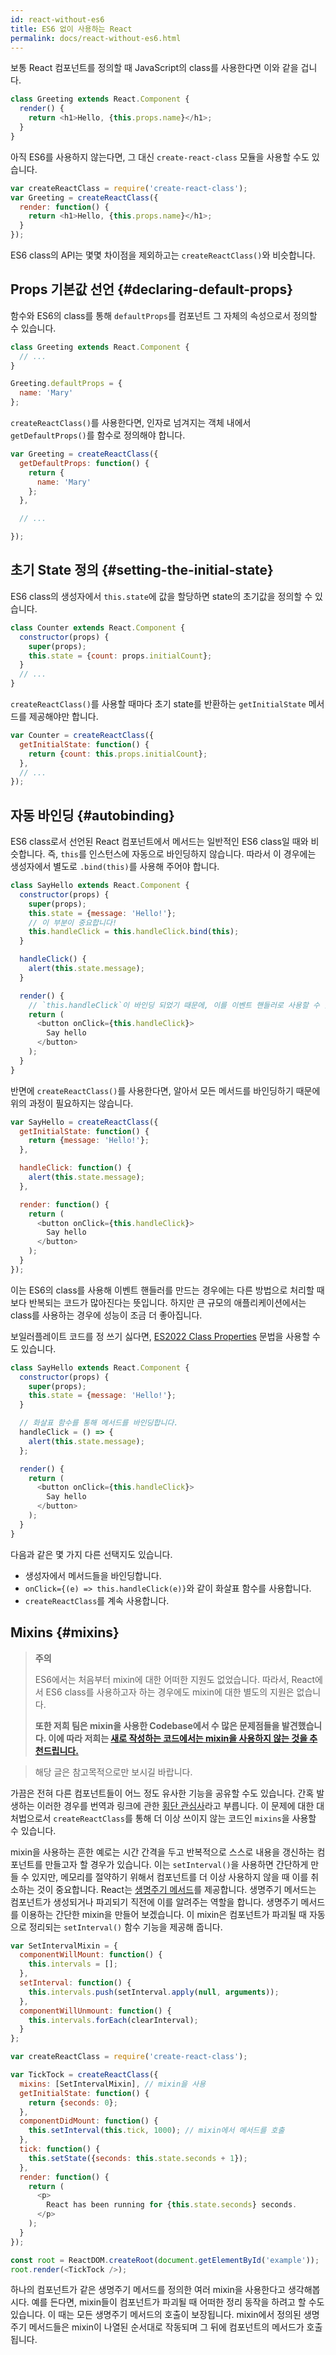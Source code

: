```yaml
---
id: react-without-es6
title: ES6 없이 사용하는 React
permalink: docs/react-without-es6.html
---
```


보통 React 컴포넌트를 정의할 때 JavaScript의 class를 사용한다면 이와 같을 겁니다.

```javascript
class Greeting extends React.Component {
  render() {
    return <h1>Hello, {this.props.name}</h1>;
  }
}
```

아직 ES6를 사용하지 않는다면, 그 대신 `create-react-class` 모듈을 사용할 수도 있습니다.


```javascript
var createReactClass = require('create-react-class');
var Greeting = createReactClass({
  render: function() {
    return <h1>Hello, {this.props.name}</h1>;
  }
});
```

ES6 class의 API는 몇몇 차이점을 제외하고는 `createReactClass()`와 비슷합니다.

## Props 기본값 선언 {#declaring-default-props}

함수와 ES6의 class를 통해 `defaultProps`를 컴포넌트 그 자체의 속성으로서 정의할 수 있습니다.

```javascript
class Greeting extends React.Component {
  // ...
}

Greeting.defaultProps = {
  name: 'Mary'
};
```

`createReactClass()`를 사용한다면, 인자로 넘겨지는 객체 내에서 `getDefaultProps()`를 함수로 정의해야 합니다.

```javascript
var Greeting = createReactClass({
  getDefaultProps: function() {
    return {
      name: 'Mary'
    };
  },

  // ...

});
```

## 초기 State 정의 {#setting-the-initial-state}

ES6 class의 생성자에서 `this.state`에 값을 할당하면 state의 초기값을 정의할 수 있습니다.

```javascript
class Counter extends React.Component {
  constructor(props) {
    super(props);
    this.state = {count: props.initialCount};
  }
  // ...
}
```

 `createReactClass()`를 사용할 때마다 초기 state를 반환하는 `getInitialState` 메서드를 제공해야만 합니다.

```javascript
var Counter = createReactClass({
  getInitialState: function() {
    return {count: this.props.initialCount};
  },
  // ...
});
```

## 자동 바인딩 {#autobinding}

ES6 class로서 선언된 React 컴포넌트에서 메서드는 일반적인 ES6 class일 때와 비슷합니다. 즉, `this`를 인스턴스에 자동으로 바인딩하지 않습니다. 따라서 이 경우에는 생성자에서 별도로 `.bind(this)`를 사용해 주어야 합니다.

```javascript
class SayHello extends React.Component {
  constructor(props) {
    super(props);
    this.state = {message: 'Hello!'};
    // 이 부분이 중요합니다!
    this.handleClick = this.handleClick.bind(this);
  }

  handleClick() {
    alert(this.state.message);
  }

  render() {
    // `this.handleClick`이 바인딩 되었기 때문에, 이를 이벤트 핸들러로 사용할 수 있습니다.
    return (
      <button onClick={this.handleClick}>
        Say hello
      </button>
    );
  }
}
```

반면에 `createReactClass()`를 사용한다면, 알아서 모든 메서드를 바인딩하기 때문에 위의 과정이 필요하지는 않습니다.

```javascript
var SayHello = createReactClass({
  getInitialState: function() {
    return {message: 'Hello!'};
  },

  handleClick: function() {
    alert(this.state.message);
  },

  render: function() {
    return (
      <button onClick={this.handleClick}>
        Say hello
      </button>
    );
  }
});
```

이는 ES6의 class를 사용해 이벤트 핸들러를 만드는 경우에는 다른 방법으로 처리할 때 보다 반복되는 코드가 많아진다는 뜻입니다. 하지만 큰 규모의 애플리케이션에서는 class를 사용하는 경우에 성능이 조금 더 좋아집니다.


보일러플레이트 코드를 정 쓰기 싫다면, [ES2022 Class Properties](https://developer.mozilla.org/en-US/docs/Web/JavaScript/Reference/Classes/Public_class_fields#public_instance_fields) 문법을 사용할 수도 있습니다.


```javascript
class SayHello extends React.Component {
  constructor(props) {
    super(props);
    this.state = {message: 'Hello!'};
  }

  // 화살표 함수를 통해 메서드를 바인딩합니다.
  handleClick = () => {
    alert(this.state.message);
  };

  render() {
    return (
      <button onClick={this.handleClick}>
        Say hello
      </button>
    );
  }
}
```

다음과 같은 몇 가지 다른 선택지도 있습니다.

* 생성자에서 메서드들을 바인딩합니다.
* `onClick={(e) => this.handleClick(e)}`와 같이 화살표 함수를 사용합니다.
* `createReactClass`를 계속 사용합니다.

## Mixins {#mixins}

>**주의**
>
>ES6에서는 처음부터 mixin에 대한 어떠한 지원도 없었습니다. 따라서, React에서 ES6 class를 사용하고자 하는 경우에도 mixin에 대한 별도의 지원은 없습니다.
>
>
>**또한 저희 팀은 mixin을 사용한 Codebase에서 수 많은 문제점들을 발견했습니다. 이에 따라 저희는 [새로 작성하는 코드에서는 mixin을 사용하지 않는 것을 추천드립니다.](/blog/2016/07/13/mixins-considered-harmful.html)**

>
>해당 글은 참고목적으로만 보시길 바랍니다.

가끔은 전혀 다른 컴포넌트들이 어느 정도 유사한 기능을 공유할 수도 있습니다. 간혹 발생하는 이러한 경우를 번역과 링크에 관한 [횡단 관심사](https://ko.wikipedia.org/wiki/횡단_관심사)라고 부릅니다.
이 문제에 대한 대처법으로서 `createReactClass`를 통해 더 이상 쓰이지 않는 코드인 `mixins`을 사용할 수 있습니다.

mixin을 사용하는 흔한 예로는 시간 간격을 두고 반복적으로 스스로 내용을 갱신하는 컴포넌트를 만들고자 할 경우가 있습니다. 이는 `setInterval()`을 사용하면 간단하게 만들 수 있지만, 메모리를 절약하기 위해서 컴포넌트를 더 이상 사용하지 않을 때 이를 취소하는 것이 중요합니다. React는 [생명주기 메서드](/docs/react-component.html#the-component-lifecycle)를 제공합니다. 생명주기 메서드는 컴포넌트가 생성되거나 파괴되기 직전에 이를 알려주는 역할을 합니다. 생명주기 메서드를 이용하는 간단한 mixin을 만들어 보겠습니다. 이 mixin은 컴포넌트가 파괴될 때 자동으로 정리되는 `setInterval()` 함수 기능을 제공해 줍니다.


```javascript
var SetIntervalMixin = {
  componentWillMount: function() {
    this.intervals = [];
  },
  setInterval: function() {
    this.intervals.push(setInterval.apply(null, arguments));
  },
  componentWillUnmount: function() {
    this.intervals.forEach(clearInterval);
  }
};

var createReactClass = require('create-react-class');

var TickTock = createReactClass({
  mixins: [SetIntervalMixin], // mixin을 사용
  getInitialState: function() {
    return {seconds: 0};
  },
  componentDidMount: function() {
    this.setInterval(this.tick, 1000); // mixin에서 메서드를 호출
  },
  tick: function() {
    this.setState({seconds: this.state.seconds + 1});
  },
  render: function() {
    return (
      <p>
        React has been running for {this.state.seconds} seconds.
      </p>
    );
  }
});

const root = ReactDOM.createRoot(document.getElementById('example'));
root.render(<TickTock />);
```

하나의 컴포넌트가 같은 생명주기 메서드를 정의한 여러 mixin을 사용한다고 생각해봅시다. 예를 든다면, mixin들이 컴포넌트가 파괴될 때 어떠한 정리 동작을 하려고 할 수도 있습니다. 이 때는 모든 생명주기 메서드의 호출이 보장됩니다. mixin에서 정의된 생명주기 메서드들은 mixin이 나열된 순서대로 작동되며 그 뒤에 컴포넌트의 메서드가 호출됩니다.
